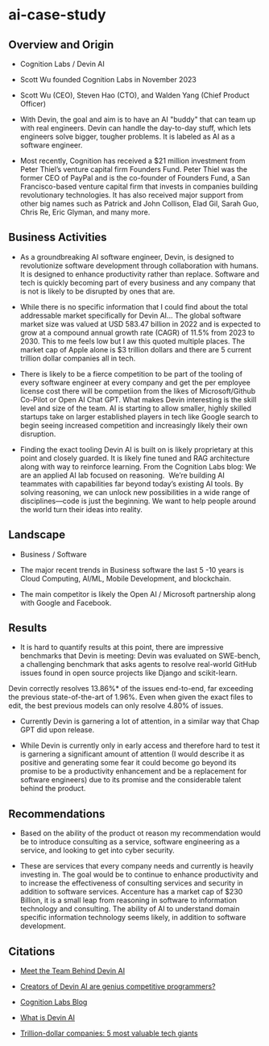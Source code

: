 # ai-case-study

## Overview and Origin

* Cognition Labs / Devin AI

* Scott Wu founded Cognition Labs in November 2023

* Scott Wu (CEO), Steven Hao (CTO), and Walden Yang (Chief Product Officer)

* With Devin, the goal and aim is to have an AI "buddy" that can team up with real engineers. Devin can handle the day-to-day stuff, which lets engineers solve bigger, tougher problems.  It is labeled as AI as a software engineer.

* Most recently, Cognition has received a $21 million investment from Peter Thiel’s venture capital firm Founders Fund. Peter Thiel was the former CEO of PayPal and is the co-founder of Founders Fund, a San Francisco-based venture capital firm that invests in companies building revolutionary technologies. It has also received major support from other big names such as Patrick and John Collison, Elad Gil, Sarah Guo, Chris Re, Eric Glyman, and many more.

## Business Activities

* As a groundbreaking AI software engineer, Devin, is designed to revolutionize software development through collaboration with humans.  It is designed to enhance productivity rather than replace.  Software and tech is quickly becoming part of every business and any company that is not is likely to be disrupted by ones that are.

* While there is no specific information that I could find about the total addressable market specifically for Devin AI... The global software market size was valued at USD 583.47 billion in 2022 and is expected to grow at a compound annual growth rate (CAGR) of 11.5% from 2023 to 2030.  This to me feels low but I aw this quoted multiple places.  The market cap of Apple alone is $3 trillion dollars and there are 5 current trillion dollar companies all in tech.

* There is likely to be a fierce competition to be part of the tooling of every software engineer at every company and get the per employee license cost there will be competiion from the likes of Microsoft/Github Co-Pilot or Open AI Chat GPT.  What makes Devin interesting is the skill level and size of the team.  AI is starting to allow smaller, highly skilled startups take on larger established players in tech like Google search to begin seeing increased competition and increasingly likely their own disruption.

* Finding the exact tooling Devin AI is built on is likely proprietary at this point and closely guarded.  It is likely fine tuned and RAG architecture along with way to reinforce learning.  From the Cognition Labs blog: We are an applied AI lab focused on reasoning.
‍
We’re building AI teammates with capabilities far beyond today’s existing AI tools. By solving reasoning, we can unlock new possibilities in a wide range of disciplines—code is just the beginning. We want to help people around the world turn their ideas into reality.

## Landscape

* Business / Software

* The major recent trends in Business software the last 5 -10 years is Cloud Computing, AI/ML, Mobile Development, and blockchain.

* The main competitor is likely the Open AI / Microsoft partnership along with Google and Facebook.

## Results

* It is hard to quantify results at this point, there are impressive benchmarks that Devin is meeting: Devin was evaluated on SWE-bench, a challenging benchmark that asks agents to resolve real-world GitHub issues found in open source projects like Django and scikit-learn.

Devin correctly resolves 13.86%* of the issues end-to-end, far exceeding the previous state-of-the-art of 1.96%. Even when given the exact files to edit, the best previous models can only resolve 4.80% of issues.

* Currently Devin is garnering a lot of attention, in a similar way that Chap GPT did upon release.

* While Devin is currently only in early access and therefore hard to test it is garnering a significant amount of attention (I would describe it as positive and generating some fear it could become go beyond its promise to be a productivity enhancement and be a replacement for software engineers) due to its promise and the considerable talent behind the product.

## Recommendations

* Based on the ability of the product ot reason my recommendation would be to introduce consulting as a service, software engineering as a service, and looking to get into cyber security.

* These are services that every company needs and currently is heavily investing in.  The goal would be to continue to enhance productivity and to increase the effectiveness of consulting services and security in addition to software services.  Accenture has a market cap of $230 Billion, it is a small leap from reasoning in software to information technology and consulting.  The ability of AI to understand domain specific information technology seems likely, in addition to software development.

## Citations

* [Meet the Team Behind Devin AI](https://favtutor.com/articles/devin-ai-founder-team/#:~:text=Scott%20Wu%2C%20Founder%20and%20CEO,most%20skilled%20autonomous%20coding%20agent.&text=As%20a%20kid%2C%20he%20participated,in%20every%20one%20of%20them.)

* [Creators of Devin AI are genius competitive programmers?](https://www.youtube.com/watch?v=5eeVBd2qlWE)

* [Cognition Labs Blog](https://www.cognition-labs.com/blog-posts)

* [What is Devin AI](https://daily.dev/blog/what-is-devin-the-ai-software-engineer-everyone-is-talking-about)

* [Trillion-dollar companies: 5 most valuable tech giants](https://www.bankrate.com/investing/trillion-dollar-companies/#:~:text=The%20most%20valuable%20companies%20in,that%20consumers%20use%20every%20day.)

